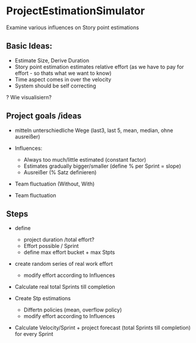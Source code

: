 # ProjectEstimationSimulator
Examine various influences on Story point estimations



## Basic Ideas:
- Estimate Size, Derive Duration
- Story point estimation estimates relative effort (as we have to pay for effort - so thats what we want to know)
- Time aspect comes in over the velocity
- System should be self correcting

? Wie visualisiern?

## Project goals /ideas

- mitteln unterschiedliche Wege (last3, last 5, mean, median, ohne ausreißer)

- Influences:
  - Always too much/little estimated (constant factor)
  - Estimates gradually bigger/smaller (define % per Sprint = slope)
  - Ausreißer (% Satz definieren)
  
- Team fluctuation (Without, With)
- Team fluctuation


## Steps
- define
  - project duration /total effort?
  - Effort possible / Sprint
  - define max effort bucket + max Stpts
  
- create random series of real work effort 
  - modify effort according to Influences
- Calculate real total Sprints till completion
- Create Stp estimations
  - Differtn policies (mean, overflow policy)
  - modify effort according to Influences
  

- Calculate Velocity/Sprint + project forecast (total Sprints till completion) for every Sprint
  








